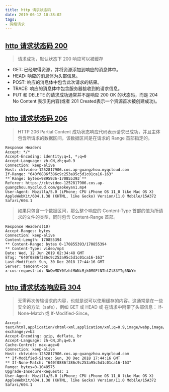 ```yaml
---
title: http 请求状态码
date: 2019-06-12 10:38:02
tags:
- 网络请求
---
```

## [http 请求状态码 200](https://developer.mozilla.org/zh-CN/docs/Web/HTTP/Status/200)
> 请求成功，默认状态下 200 响应可以被缓存
* GET:  已经取得资源，并将资源添加到响应的消息体中。
* HEAD: 响应的消息体为头部信息。
* POST: 响应的消息体中包含此次请求的结果。
* TRACE: 响应的消息体中包含服务器接收到的请求信息。
* PUT 和 DELETE 的请求成功通常并不是响应 200 OK 的状态码，而是 204 No Content 表示无内容(或者  201  Created表示一个资源首次被创建成功)。

<!--more-->

## [http 请求状态码 206](https://developer.mozilla.org/zh-CN/docs/Web/HTTP/Status/206)
> HTTP 206 Partial Content 成功状态响应代码表示请求已成功，并且主体包含所请求的数据区间，该数据区间是在请求的 Range 首部指定的。
```
Response Headers
Accept: */*
Accept-Encoding: identity;q=1, *;q=0
Accept-Language: zh-CN,zh;q=0.9
Connection: keep-alive
Host: cktvideo-1252817906.cos.ap-guangzhou.myqcloud.com
If-Range: "640f0886f386c9c253a95c5d1c01ca16-163"
**`Range: bytes=9895936-170855393`**
Referer: https://cktvideo-1252817906.cos.ap-guangzhou.myqcloud.com/gaokeyan1.mp4
User-Agent: Mozilla/5.0 (iPhone; CPU iPhone OS 11_0 like Mac OS X) AppleWebKit/604.1.38 (KHTML, like Gecko) Version/11.0 Mobile/15A372 Safari/604.1
```
> 如果只包含一个数据区间，那么整个响应的 Content-Type 首部的值为所请求的文件的类型，同时包含  Content-Range 首部。
```
Response Headers(10)
Accept-Ranges: bytes
Connection: keep-alive
Content-Length: 170855394
** Content-Range: bytes 0-170855393/170855394
** Content-Type: video/mp4
Date: Wed, 12 Jun 2019 02:34:48 GMT
ETag: "640f0886f386c9c253a95c5d1c01ca16-163"
Last-Modified: Sun, 30 Dec 2018 17:44:16 GMT
Server: tencent-cos
x-cos-request-id: NWQwMDY0YzhfMWNiMjk0MGFfNThlZl83YTg5NWY=
```

## [http 请求状态响应码 304](https://developer.mozilla.org/zh-CN/docs/Web/HTTP/Status/304)
> 无需再次传输请求的内容，也就是说可以使用缓存的内容。这通常是在一些安全的方法（safe），例如 GET 或 HEAD 或 在请求中附带了头部信息： If-None-Match 或 If-Modified-Since。
```
Accept: text/html,application/xhtml+xml,application/xml;q=0.9,image/webp,image/apng,*/*;q=0.8,application/signed-exchange;v=b3
Accept-Encoding: gzip, deflate, br
Accept-Language: zh-CN,zh;q=0.9
Cache-Control: max-age=0
Connection: keep-alive
Host: cktvideo-1252817906.cos.ap-guangzhou.myqcloud.com
** If-Modified-Since: Sun, 30 Dec 2018 17:44:16 GMT
** If-None-Match: "640f0886f386c9c253a95c5d1c01ca16-163"
Range: bytes=0-1048575
Upgrade-Insecure-Requests: 1
User-Agent: Mozilla/5.0 (iPhone; CPU iPhone OS 11_0 like Mac OS X) AppleWebKit/604.1.38 (KHTML, like Gecko) Version/11.0 Mobile/15A372 Safari/604.1
```
